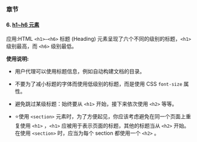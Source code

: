 ### 章节

#### 6. [h1~h6 元素](https://developer.mozilla.org/zh-CN/docs/Web/HTML/Element/Heading_Elements)

应用:HTML `<h1>–<h6>` 标题 (Heading) 元素呈现了六个不同的级别的标题，`<h1>` 级别最高，而 `<h6>` 级别最低。

**使用说明:**

- 用户代理可以使用标题信息，例如自动构建文档的目录。

- 不要为了减小标题的字体而使用低级别的标题，而是使用 CSS `font-size` 属性。

- 避免跳过某级标题：始终要从 `<h1>` 开始，接下来依次使用 `<h2>` 等等。

- ⭐使用 `<section>` 元素时，为了方便起见，你应该考虑避免在同一个页面上重复使用 `<h1>` ，`<h1>` 应被用于表示页面的标题，其他的标题当从 `<h2>` 开始。在使用 `<section>` 时，应当为每个 section 都使用一个 `<h2>` 。